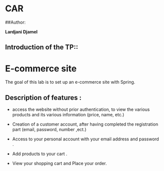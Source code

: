 # CAR

##Author:
 
**Lardjani Djamel**

## Introduction of the TP::

# E-commerce site 

The goal of this lab is to set up an e-commerce site with Spring.


## Description of features :

* access the website without prior authentication, to view the various products and its various information (price, name, etc.)

* Creation of a customer account, after having completed the registration part (email, password, number ,ect.)

* Access to your personal account with your email address and password .

* Add products to your cart .

* View your shopping cart and Place your order.

